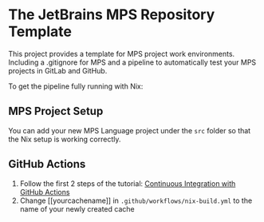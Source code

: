 # The JetBrains MPS Repository Template

This project provides a template for MPS project work environments. Including a .gitignore for MPS and a pipeline to automatically test your MPS projects in GitLab and GitHub.

To get the pipeline fully running with Nix:

## MPS Project Setup
You can add your new MPS Language project under the `src` folder so that the Nix setup is working correctly.

## GitHub Actions
1. Follow the first 2 steps of the tutorial: [Continuous Integration with GitHub Actions](https://nix.dev/tutorials/continuous-integration-github-actions.html)
2. Change [[yourcachename]] in `.github/workflows/nix-build.yml` to the name of your newly created cache